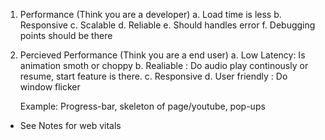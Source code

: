 1. Performance (Think you are a developer)
   a. Load time is less
   b. Responsive
   c. Scalable
   d. Reliable
   e. Should handles error
   f. Debugging points should be there

2. Percieved Performance (Think you are a end user)
   a. Low Latency: Is animation smoth or choppy
   b. Realiable : Do audio play continously or resume, start feature is there.
   c. Responsive 
   d. User friendly : Do window flicker

   Example: Progress-bar, skeleton of page/youtube, pop-ups



* See Notes for web vitals 